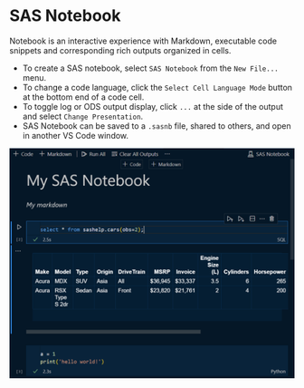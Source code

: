 # SAS Notebook

Notebook is an interactive experience with Markdown, executable code snippets and corresponding rich outputs organized in cells.

- To create a SAS notebook, select `SAS Notebook` from the `New File...` menu.
- To change a code language, click the `Select Cell Language Mode` button at the bottom end of a code cell.
- To toggle log or ODS output display, click `...` at the side of the output and select `Change Presentation`.
- SAS Notebook can be saved to a `.sasnb` file, shared to others, and open in another VS Code window.

![SAS Notebook](/images/sasNotebook.png)
